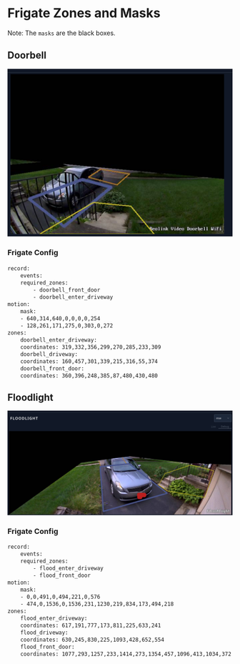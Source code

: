 # Frigate Zones and Masks

Note: The `masks` are the black boxes.

## Doorbell

![Zone and mask for the doorbell](images/doorbell_zone_mask.png)

### Frigate Config

```
record:
    events:
    required_zones:
        - doorbell_front_door
        - doorbell_enter_driveway
motion:
    mask:
    - 640,314,640,0,0,0,0,254
    - 128,261,171,275,0,303,0,272
zones:
    doorbell_enter_driveway:
    coordinates: 319,332,356,299,270,285,233,309
    doorbell_driveway:
    coordinates: 160,457,301,339,215,316,55,374
    doorbell_front_door:
    coordinates: 360,396,248,385,87,480,430,480
```

## Floodlight

![Zone and mask for the floodlight](images/floodlight_zone_mask.png)

### Frigate Config

```
record:
    events:
    required_zones:
        - flood_enter_driveway
        - flood_front_door
motion:
    mask:
    - 0,0,491,0,494,221,0,576
    - 474,0,1536,0,1536,231,1230,219,834,173,494,218
zones:
    flood_enter_driveway:
    coordinates: 617,191,777,173,811,225,633,241
    flood_driveway:
    coordinates: 630,245,830,225,1093,428,652,554
    flood_front_door:
    coordinates: 1077,293,1257,233,1414,273,1354,457,1096,413,1034,372
```
